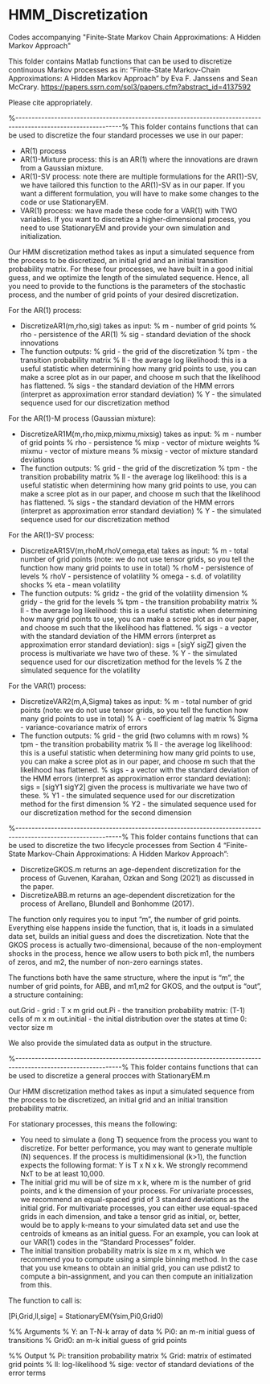 # HMM_Discretization
Codes accompanying "Finite-State Markov Chain Approximations: A Hidden Markov Approach"

This folder contains Matlab functions that can be used to discretize continuous Markov processes as in:
“Finite-State Markov-Chain Approximations: A Hidden Markov Approach” by Eva F. Janssens and Sean McCrary.
https://papers.ssrn.com/sol3/papers.cfm?abstract_id=4137592

Please cite appropriately. 

%---------------------------------------------------------------------------------------------------------------%
This folder contains functions that can be used to discretize the four standard processes we use in our paper:

* AR(1) process
* AR(1)-Mixture process: this is an AR(1) where the innovations are drawn from a Gaussian mixture.
* AR(1)-SV process: note there are multiple formulations for the AR(1)-SV, we have tailored this function to the AR(1)-SV as in our paper. If you want a different formulation, you will have to make some changes to the code or use StationaryEM.
* VAR(1) process: we have made these code for a VAR(1) with TWO variables. If you want to discretize a higher-dimensional process, you need to use StationaryEM and provide your own simulation and initialization.

Our HMM discretization method takes as input a simulated sequence from the process to be discretized, an initial grid and an initial transition probability matrix. For these four processes, we have built in a good initial guess, and we optimize the length of the simulated sequence. Hence, all you need to provide to the functions is the parameters of the stochastic process, and the number of grid points of your desired discretization. 

For the AR(1) process:
* DiscretizeAR1(m,rho,sig) takes as input:
% m   - number of grid points
% rho - persistence of the AR(1)
% sig - standard deviation of the shock innovations
* The function outputs:
% grid - the grid of the discretization
% tpm - the transition probability matrix
% ll     - the average log likelihood: this is a useful statistic when determining how many grid points to use, you can make a scree plot as in our paper, and choose m such that the likelihood has flattened.
% sigs - the standard deviation of the HMM errors (interpret as approximation error standard deviation)
% Y     - the simulated sequence used for our discretization method

For the AR(1)-M process (Gaussian mixture):
* DiscretizeAR1M(m,rho,mixp,mixmu,mixsig) takes as input:
% m         - number of grid points 
% rho       - persistence 
% mixp     - vector of mixture weights 
% mixmu  - vector of mixture means 
% mixsig  - vector of mixture standard deviations 
* The function outputs: 
% grid - the grid of the discretization
% tpm - the transition probability matrix
% ll     - the average log likelihood: this is a useful statistic when determining how many grid points to use, you can make a scree plot as in our paper, and choose m such that the likelihood has flattened.
% sigs - the standard deviation of the HMM errors (interpret as approximation error standard deviation)
% Y     - the simulated sequence used for our discretization method

For the AR(1)-SV process:
* DiscretizeAR1SV(m,rhoM,rhoV,omega,eta) takes as input:
% m        - total number of grid points (note: we do not use tensor grids, so you tell the function how many grid points to use in total)
% rhoM  - persistence of levels 
% rhoV  - persistence of volatility
% omega - s.d. of volatility shocks
% eta   - mean volatility
* The function outputs: 
% gridz - the grid of the volatility dimension
% gridy - the grid for the levels
% tpm - the transition probability matrix
% ll     - the average log likelihood: this is a useful statistic when determining how many grid points to use, you can make a scree plot as in our paper, and choose m such that the likelihood has flattened.
% sigs - a vector with the standard deviation of the HMM errors (interpret as approximation error standard deviation): sigs  = [sigY sigZ] given the process is multivariate we have two of these.
% Y     - the simulated sequence used for our discretization method for the levels
% Z      the simulated sequence for the volatility

For the VAR(1) process:
* DiscretizeVAR2(m,A,Sigma) takes as input:
% m        - total number of grid points (note: we do not use tensor grids, so you tell the function how many grid points to use in total)
% A         - coefficient of lag matrix 
% Sigma - variance-covariance matrix of errors   
* The function outputs: 
% grid 	- the grid (two columns with m rows)
% tpm 	- the transition probability matrix
% ll     	- the average log likelihood: this is a useful statistic when determining how many grid points to use, you can make a scree plot as in our paper, and choose m such that the likelihood has flattened.
% sigs 	- a vector with the standard deviation of the HMM errors (interpret as approximation error standard deviation): sigs  = [sigY1 sigY2] given the process is multivariate we have two of these.
% Y1     - the simulated sequence used for our discretization method for the first dimension
% Y2     - the simulated sequence used for our discretization method for the second dimension


%---------------------------------------------------------------------------------------------------------------%
This folder contains functions that can be used to discretize the two lifecycle processes from Section 4 
“Finite-State Markov-Chain Approximations: A Hidden Markov Approach”: 

* DiscretizeGKOS.m returns an age-dependent discretization for the process of Guvenen, Karahan, Ozkan and Song (2021) as discussed in the paper.
* DiscretizeABB.m returns an age-dependent discretization for the process of Arellano, Blundell and Bonhomme (2017).

The function only requires you to input “m”, the number of grid points. Everything else happens inside the function, that is, it loads in a simulated data set, builds an initial guess and does the discretization. Note that the GKOS process is actually two-dimensional, because of the non-employment shocks in the process, hence we allow users to both pick m1, the numbers of zeros, and m2, the number of non-zero earnings states. 

The functions both have the same structure, where the input is “m”, the number of grid points, for ABB, and m1,m2 for GKOS, and the output is “out”, a structure containing:

out.Grid   - grid : T x m grid
out.Pi       - the transition probability matrix: (T-1) cells of m x m 
out.initial  - the initial distribution over the states at time 0: vector size m

We also provide the simulated data as output in the structure. 


%---------------------------------------------------------------------------------------------------------------%
This folder contains functions that can be used to discretize a general procces with StationaryEM.m 

Our HMM discretization method takes as input a simulated sequence from the process to be discretized, an initial grid and an initial transition probability matrix. 

For stationary processes, this means the following:
* You need to simulate a (long T) sequence from the process you want to discretize. For better performance, you may want to generate multiple (N) sequences. If the process is multidimensional (k>1), the function expects the following format: Y is T x N x k. We strongly recommend NxT to be at least 10,000. 
* The initial grid mu will be of size m x k, where m is the number of grid points, and k the dimension of your process. For univariate processes, we recommend an equal-spaced grid of 3 standard deviations as the initial grid. For multivariate processes, you can either use equal-spaced grids in each dimension, and take a tensor grid as initial, or, better, would be to apply k-means to your simulated data set and use the centroids of kmeans as an initial guess. For an example, you can look at our VAR(1) codes in the “Standard Processes” folder. 
* The initial transition probability matrix is size m x m, which we recommend you to compute using a simple binning method. In the case that you use kmeans to obtain an initial grid, you can use pdist2 to compute a bin-assignment, and you can then compute an initialization from this. 

The function to call is:

[Pi,Grid,ll,sige] = StationaryEM(Ysim,Pi0,Grid0)

%% Arguments
% Y:     an T-N-k array of data
% Pi0:   an m-m initial guess of transitions
% Grid0: an m-k initial guess of grid points

%% Output
% Pi:   transition probability matrix
% Grid: matrix of estimated grid points
% ll:   log-likelihood
% sige: vector of standard deviations of the error terms



